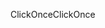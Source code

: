 <span data-ttu-id="59e54-101">ClickOnce</span><span class="sxs-lookup"><span data-stu-id="59e54-101">ClickOnce</span></span>